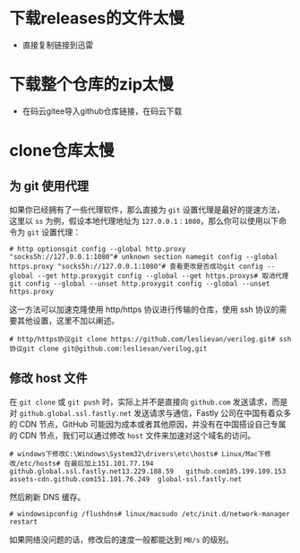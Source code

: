 # 下载releases的文件太慢

+ 直接复制链接到迅雷

# 下载整个仓库的zip太慢

+ 在码云gitee导入github仓库链接，在码云下载

#  clone仓库太慢

## 为 git 使用代理

如果你已经拥有了一些代理软件，那么直接为 `git` 设置代理是最好的提速方法，这里以 `ss` 为例，假设本地代理地址为 `127.0.0.1：1080`，那么你可以使用以下命令为 `git` 设置代理：

```
# http optionsgit config --global http.proxy "socks5h://127.0.0.1:1080"# unknown section namegit config --global https.proxy "socks5h://127.0.0.1:1080"# 查看更改是否成功git config --global --get http.proxygit config --global --get https.proxys# 取消代理git config --global --unset http.proxygit config --global --unset https.proxy
```

这一方法可以加速克隆使用 http/https 协议进行传输的仓库，使用 ssh 协议的需要其他设置，这里不加以阐述。

```
# http/https协议git clone https://github.com/leslievan/verilog.git# ssh协议git clone git@github.com:leslievan/verilog,git
```

## 修改 host 文件

在 `git clone` 或 `git push` 时，实际上并不是直接向 `github.com` 发送请求，而是对 `github.global.ssl.fastly.net` 发送请求与通信，Fastly 公司在中国有着众多的 CDN 节点，GitHub 可能因为成本或者其他原因，并没有在中国搭设自己专属的 CDN 节点，我们可以通过修改 `host` 文件来加速对这个域名的访问。

```
# windows下修改C:\Windows\System32\drivers\etc\hosts# Linux/Mac下修改/etc/hosts# 在最后加上151.101.77.194  github.global.ssl.fastly.net13.229.188.59   github.com185.199.109.153 assets-cdn.github.com151.101.76.249  global-ssl.fastly.net
```

然后刷新 DNS 缓存。

```
# windowsipconfig /flushdns# linux/macsudo /etc/init.d/network-manager restart
```

如果网络没问题的话，修改后的速度一般都能达到 `MB/s` 的级别。